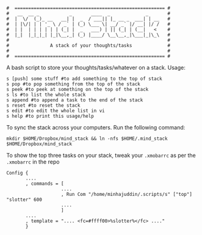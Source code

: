 
    #  ======================================================= #
    #   __  __ _           _       ____  _             _       #
    #  |  \/  (_)_ __   __| |  _  / ___|| |_ __ _  ___| | __   #
    #  | |\/| | | '_ \ / _` | (_) \___ \| __/ _` |/ __| |/ /   #
    #  | |  | | | | | | (_| |  _   ___) | || (_| | (__|   <    #
    #  |_|  |_|_|_| |_|\__,_| (_) |____/ \__\__,_|\___|_|\_\   #
    #                                                          #
    #               A stack of your thoughts/tasks             #
    #                                                          #
    #  ======================================================= #

A bash script to store your thoughts/tasks/whatever on a stack. Usage:

    s [push] some stuff #to add something to the top of stack
    s pop #to pop something from the top of the stack
    s peek #to peek at something on the top of the stack
    s ls #to list the whole stack
    s append #to append a task to the end of the stack
    s reset #to reset the stack
    s edit #to edit the whole list in vi
    s help #to print this usage/help

To sync the stack across your computers. Run the following command:

    mkdir $HOME/Dropbox/mind_stack && ln -nfs $HOME/.mind_stack $HOME/Dropbox/mind_stack

To show the top three tasks on your stack, tweak your `.xmobarrc` as per the `.xmobarrc` in the repo

    Config {
           ....
           , commands = [
                        ....
                        , Run Com "/home/minhajuddin/.scripts/s" ["top"] "slotter" 600
                        ....
                        ]
           ....
           , template = ".... <fc=#ffff00>%slotter%</fc> ...."
           }

